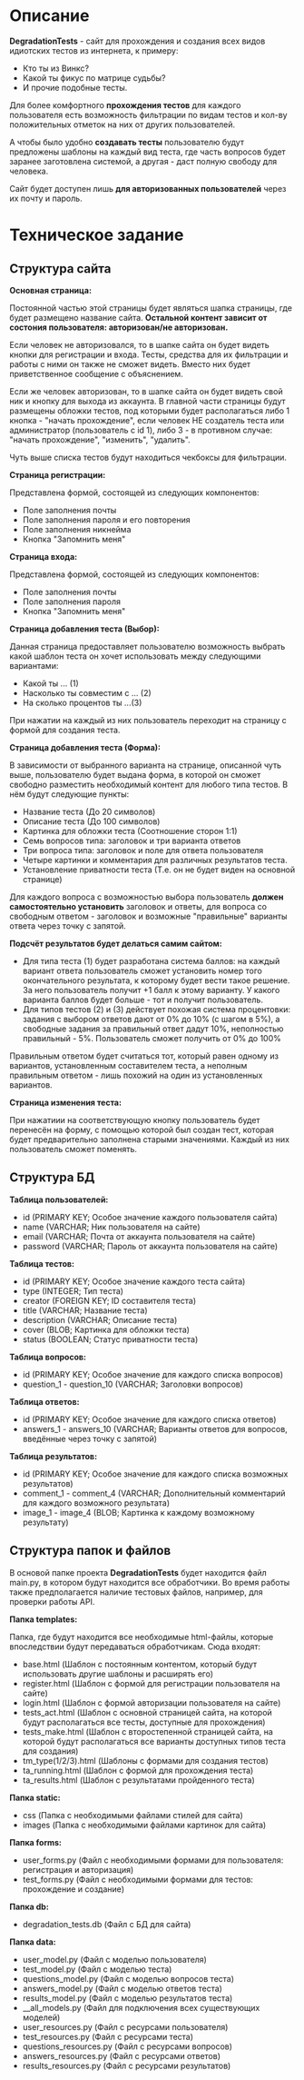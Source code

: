 # Описание
**DegradationTests** - сайт для прохождения и создания всех видов идиотских тестов из интернета, к примеру: 
- Кто ты из Винкс?
- Какой ты фикус по матрице судьбы?
- И прочие подобные тесты.

Для более комфортного **прохождения тестов** для каждого пользователя есть возможность фильтрации по видам тестов и кол-ву положительных отметок на них от других пользователей.

А чтобы было удобно **создавать тесты** пользователю будут предложены шаблоны на каждый вид теста, где часть вопросов будет заранее заготовлена системой, а другая - даст полную свободу для человека.

Сайт будет доступен лишь **для авторизованных пользователей** через их почту и пароль.

# Техническое задание
## Структура сайта
**Основная страница:**

Постоянной частью этой страницы будет являться шапка страницы, где будет размещено название сайта. **Остальной контент зависит от состония пользователя: авторизован/не авторизован.**

Если человек не авторизовался, то в шапке сайта он будет видеть кнопки для регистрации и входа. Тесты, средства для их фильтрации и работы с ними он также не сможет видеть. Вместо них будет приветственное сообщение с объяснением.

Если же человек авторизован, то в шапке сайта он будет видеть свой ник и кнопку для выхода из аккаунта. В главной части страницы будут размещены обложки тестов, под которыми будет располагаться либо 1 кнопка - "начать прохождение", если человек НЕ создатель теста или администратор (пользователь с id 1), либо 3 - в противном случае: "начать прохождение", "изменить", "удалить".

Чуть выше списка тестов будут находиться чекбоксы для фильтрации.

**Страница регистрации:**

Представлена формой, состоящей из следующих компонентов:
- Поле заполнения почты
- Поле заполнения пароля и его повторения
- Поле заполнения никнейма
- Кнопка "Запомнить меня"

**Страница входа:**

Представлена формой, состоящей из следующих компонентов:
- Поле заполнения почты
- Поле заполнения пароля
- Кнопка "Запомнить меня"

**Страница добавления теста (Выбор):**

Данная страница предоставляет пользователю возможность выбрать какой шаблон теста он хочет использовать между следующими вариантами: 
- Какой ты ... (1)
- Насколько ты совместим с ... (2)
- На сколько процентов ты ...(3)
  
При нажатии на каждый из них пользователь переходит на страницу с формой для создания теста.

**Страница добавления теста (Форма):**

В зависимости от выбранного варианта на странице, описанной чуть выше, пользователю будет выдана форма, в которой он сможет свободно разместить необходимый контент для любого типа тестов. В нём будут следующие пункты:
- Название теста (До 20 символов)
- Описание теста (До 100 символов)
- Картинка для обложки теста (Соотношение сторон 1:1)
- Семь вопросов типа: заголовок и три варианта ответов
- Три вопроса типа: заголовок и поле для ответа пользователя
- Четыре картинки и комментария для различных результатов теста.
- Установление приватности теста (Т.е. он не будет виден на основной странице)

Для каждого вопроса с возможностью выбора пользователь **должен самостоятельно установить** заголовок и ответы, для вопроса со свободным ответом - заголовок и возможные "правильные" варианты ответа через точку с запятой.

**Подсчёт результатов будет делаться самим сайтом:** 
- Для типа теста (1) будет разработана система баллов: на каждый вариант ответа пользователь сможет установить номер того окончательного результата, к которому будет вести такое решение. За него пользователь получит +1 балл к этому варианту. У какого варианта баллов будет больше - тот и получит пользователь.
- Для типов тестов (2) и (3) действует похожая система процентовки: задания с выбором ответов дают от 0% до 10% (с шагом в 5%), а свободные задания за правильный ответ дадут 10%, неполностью правильный - 5%. Пользователь сможет получить от 0% до 100%

Правильным ответом будет считаться тот, который равен одному из вариантов, установленным составителем теста, а неполным правильным ответом - лишь похожий на один из установленных вариантов.

**Страница изменения теста:**

При нажатиии на соответствующую кнопку пользователь будет перенесён на форму, с помощью которой был создан тест, которая будет предварительно заполнена старыми значениями. Каждый из них пользователь сможет поменять.
## Структура БД
**Таблица пользователей:**
- id (PRIMARY KEY; Особое значение каждого пользователя сайта)
- name (VARCHAR; Ник пользователя на сайте)
- email (VARCHAR; Почта от аккаунта пользователя на сайте)
- password (VARCHAR; Пароль от аккаунта пользователя на сайте)

**Таблица тестов:**
- id (PRIMARY KEY; Особое значение каждого теста сайта)
- type (INTEGER; Тип теста)
- creator (FOREIGN KEY; ID составителя теста)
- title (VARCHAR; Название теста)
- description (VARCHAR; Описание теста)
- cover (BLOB; Картинка для обложки теста)
- status (BOOLEAN; Статус приватности теста)

**Таблица вопросов:**
- id (PRIMARY KEY; Особое значение для каждого списка вопросов)
- question_1 - question_10 (VARCHAR; Заголовки вопросов)

**Таблица ответов:**
- id (PRIMARY KEY; Особое значение для каждого списка ответов)
- answers_1 - answers_10 (VARCHAR; Варианты ответов для вопросов, введённые через точку с запятой)

**Таблица результатов:**
- id (PRIMARY KEY; Особое значение для каждого списка возможных результатов)
- comment_1 - comment_4 (VARCHAR; Дополнительный комментарий для каждого возможного результата)
- image_1 - image_4 (BLOB; Картинка к каждому возможному результату)
## Структура папок и файлов
В основой папке проекта **DegradationTests** будет находится файл main.py, в котором будут находится все обработчики. Во время работы также предполагается наличие тестовых файлов, например, для проверки работы API.

**Папка templates:**

Папка, где будут находится все необходимые html-файлы, которые впоследствии будут передаваться обработчикам. Сюда входят:
- base.html (Шаблон с постоянным контентом, который будут использовать другие шаблоны и расширять его)
- register.html (Шаблон с формой для регистрации пользователя на сайте)
- login.html (Шаблон с формой авторизации пользователя на сайте)
- tests_act.html (Шаблон с основной страницей сайта, на которой будут располагаться все тесты, доступные для прохождения)
- tests_make.html (Шаблон с второстепенной страницей сайта, на которой будут располагаться все варианты доступных типов теста для создания)
- tm_type(1/2/3).html (Шаблоны с формами для создания тестов)
- ta_running.html (Шаблон с формой для прохождения теста)
- ta_results.html (Шаблон с результатами пройденного теста)

**Папка static:**
- css (Папка с необходимыми файлами стилей для сайта)
- images (Папка с необходимыми файлами картинок для сайта)

**Папка forms:**
- user_forms.py (Файл с необходимыми формами для пользователя: регистрация и авторизация)
- test_forms.py (Файл с необходимыми формами для тестов: прохождение и создание)

**Папка db:**
- degradation_tests.db (Файл с БД для сайта)

**Папка data:**
- user_model.py (Файл с моделью пользователя)
- test_model.py (Файл с моделью теста)
- questions_model.py (Файл с моделью вопросов теста)
- answers_model.py (Файл с моделью ответов теста)
- results_model.py (Файл с моделью результатов теста)
- __all_models.py (Файл для подключения всех существующих моделей)
- user_resources.py (Файл с ресурсами пользователя)
- test_resources.py (Файл с ресурсами теста)
- questions_resources.py (Файл с ресурсами вопросов)
- answers_resources.py (Файл с ресурсами ответов)
- results_resources.py (Файл с ресурсами результатов)
